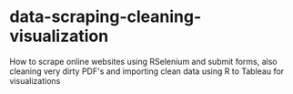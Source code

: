 # data-scraping-cleaning-visualization
How to scrape online websites using RSelenium and submit forms, also cleaning very dirty PDF's and importing clean data using R to Tableau for visualizations

